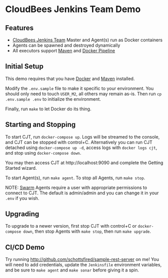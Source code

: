 # CloudBees Jenkins Team Demo

## Features
* [CloudBees Jenkins Team](https://www.cloudbees.com/products/cloudbees-jenkins-team) Master and Agent(s) run as Docker containers
* Agents can be spawned and destroyed dynamically
* All executors support [Maven](https://maven.apache.org/) and [Docker Pipeline](https://wiki.jenkins.io/display/JENKINS/Docker+Pipeline+Plugin)

## Initial Setup
This demo requires that you have [Docker](https://www.docker.com/get-docker) and [Maven](https://maven.apache.org/) installed.

Modify the ``.env.sample`` file to make it specific to your environment. You should only need to touch ``USER_M2``, all others may remain as-is. Then run ``cp .env.sample .env`` to initialize the environment.

Finally, run ``make`` to let Docker do its thing.

## Starting and Stopping
To start CJT, run ``docker-compose up``. Logs will be streamed to the console, and CJT can be stopped with control+C. Alternatively you can run CJT detached using ``docker-compose up -d``, access logs with ``docker logs cjt``, and stop using ``docker-compose down``.

You may then access CJT at http://localhost:9090 and complete the Getting Started wizard.

To start Agent(s), run ``make agent``. To stop all Agents, run ``make stop``.

NOTE: [Swarm](https://wiki.jenkins.io/display/JENKINS/Swarm+Plugin) Agents require a user with appropriate permissions to connect to CJT. The default is admin/admin and you can change it in your ``.env`` if you wish.

## Upgrading
To upgrade to a newer version, first stop CJT with control+C or ``docker-compose down``, then stop Agents with ``make stop``, then run ``make upgrade``.

## CI/CD Demo
Try running http://github.com/schottsfired/sample-rest-server on me! You will need to add credentials, update the ``Jenkinsfile`` environment variables, and be sure to ``make agent`` and ``make sonar`` before giving it a spin.
